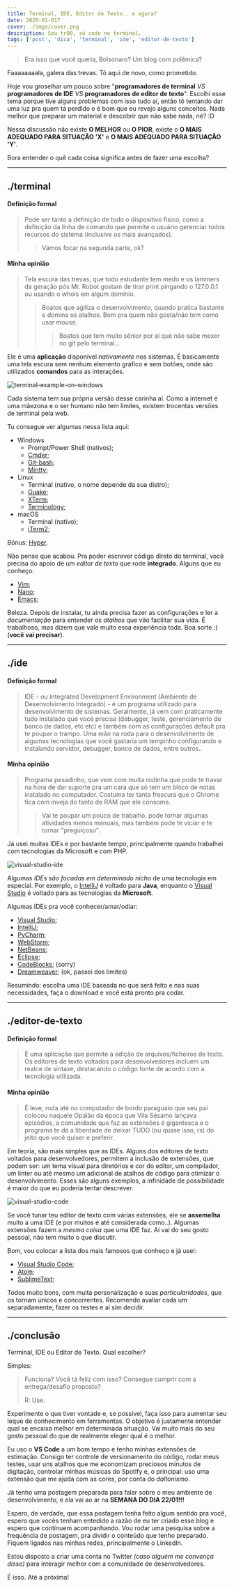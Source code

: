 ```yaml
---
title: Terminal, IDE, Editor de Texto.. e agora?
date: 2020-01-017
cover: ./imgs/cover.png
description: Sou tr00, só codo no terminal.
tags: ['post', 'dica', 'terminal', 'ide', 'editor-de-texto']
---
```


> Era isso que você queria, Bolsonaro? Um blog com polêmica?

Faaaaaaaala, galera das trevas. Tô aqui de novo, como prometido.

Hoje vou groselhar um pouco sobre "**programadores de terminal** *VS* **programadores de IDE** *VS* **programadores de editor de texto**". Escolhi esse tema porque tive alguns problemas com isso tudo aí, então tô tentando dar uma luz pra quem tá perdido e é bom que eu revejo alguns conceitos. Nada melhor que preparar um material e descobrir que não sabe nada, né? :D

Nessa discussão não existe **O MELHOR** ou **O PIOR**, existe o **O MAIS ADEQUADO PARA SITUAÇÃO 'X'** e **O MAIS ADEQUADO PARA SITUAÇÃO 'Y'**.

Bora entender o quê cada coisa significa antes de fazer uma escolha?

---
## ./terminal

#### Definição formal
> Pode ser tanto a definição de todo o dispositivo físico, como a definição da linha de comando que permite o usuário gerenciar todos recursos do sistema (inclusive os mais avançados).
> > Vamos focar na segunda parte, ok?

#### Minha opinião
> Tela escura das trevas, que todo estudante tem medo e os lammers da geração pós Mr. Robot gostam de tirar print pingando o 127.0.0.1 ou usando o whois em algum domínio.
>> Boatos que agiliza o desenvolvimento, quando pratica bastante e domina os atalhos. Bom pra quem não gosta/não tem como usar mouse.
>>> Boatos que tem muito sênior por aí que não sabe mexer no git pelo terminal...

Ele é uma **aplicação** disponível *nativamente* nos sistemas. É basicamente uma tela escura sem nenhum elemento gráfico e sem botões, onde são utilizados **comandos** para as interações.

![terminal-example-on-windows](./imgs/terminal-windows.png)

Cada sistema tem sua própria versão desse carinha aí. Como a internet é uma mãezona e o ser humano não tem limites, existem trocentas versões de terminal pela web.

Tu consegue ver algumas nessa lista aqui:
- Windows
  - Prompt/Power Shell (nativos);
  - [Cmder](https://cmder.net/);
  - [Git-bash](https://gitforwindows.org/);
  - [Mintty](https://mintty.github.io/);
- Linux
  - Terminal (nativo, o nome depende da sua distro);
  - [Guake](http://guake-project.org/);
  - [XTerm](https://invisible-island.net/xterm/);
  - [Terminology](https://www.enlightenment.org/about-terminology.md);
- macOS
  - Terminal (nativo);
  - [iTerm2](https://iterm2.com/);

Bônus: [Hyper](https://hyper.is/).

Não pense que acabou. Pra poder escrever código direto do terminal, você precisa do apoio de um *editor de texto* que rode **integrado**. Alguns que eu conheço:
- [Vim](https://www.vim.org/);
- [Nano](https://www.nano-editor.org/);
- [Emacs](https://www.gnu.org/software/emacs);

Beleza. Depois de instalar, tu ainda precisa fazer as configurações e ler a *documentação* para entender os *atalhos* que vão facilitar sua vida. É trabalhoso, mas dizem que vale muito essa experiência toda. Boa sorte :) (**você vai precisar**).

---
## ./ide

#### Definição formal
> IDE - ou Integrated Development Environment (Ambiente de Desenvolvimento Integrado) - é um programa utilizado para desenvolvimento de sistemas. Geralmente, já vem com praticamente tudo instalado que você precisa (debugger, teste, gerenciamento de banco de dados, etc etc) e também com as configurações default pra te poupar o trampo. Uma mão na roda para o desenvolvimento de algumas tecnologias que você gastaria um tempinho configurando e instalando servidor, debugger, banco de dados, entre outros..

#### Minha opinião
> Programa pesadinho, que vem com muita rodinha que pode te travar na hora de dar suporte pra um cara que só tem um bloco de notas instalado no computador. Costuma ter tanta frescura que o Chrome fica com inveja do tanto de RAM que ele consome.
> > Vai te poupar um pouco de trabalho, pode tornar algumas atividades menos manuais, mas também pode te viciar e te tornar "preguiçoso".

Já usei muitas IDEs e por bastante tempo, principalmente quando trabalhei com tecnologias da Microsoft e com PHP.

![visual-studio-ide](./imgs/visual-studio.jpg)

Algumas *IDEs são focadas em determinado nicho* de uma tecnologia em especial. Por exemplo, o [IntelliJ](https://www.jetbrains.com/idea/) é voltado para **Java**, enquanto o [Visual Studio](https://visualstudio.microsoft.com/vs/) é voltado para as tecnologias da **Microsoft**.

Algumas IDEs pra você conhecer/amar/odiar:
- [Visual Studio](https://visualstudio.microsoft.com/vs/);
- [IntelliJ](https://www.jetbrains.com/idea);
- [PyCharm](https://www.jetbrains.com/pycharm/);
- [WebStorm](https://www.jetbrains.com/webstorm/);
- [NetBeans](https://netbeans.org/);
- [Eclipse](https://www.eclipse.org/);
- [CodeBlocks](http://www.codeblocks.org/); (sorry)
- [Dreamweaver](https://www.adobe.com/br/products/dreamweaver/free-trial-download.html); (ok, passei dos limites)

Resumindo: escolha uma IDE baseada no que será feito e nas suas necessidades, faça o download e você está pronto pra codar.

---
## ./editor-de-texto

#### Definição formal
> É uma aplicação que permite a edição de arquivos/ficheiros de texto. Os editores de texto voltados para desenvolvedores incluem um realce de sintaxe, destacando o código fonte de acordo com a tecnologia utilizada.

#### Minha opinião
> É leve, roda até no computador de bordo paraguaio que seu pai colocou naquele Opalão da época que Vila Sésamo lançava episódios, a comunidade que faz as extensões é gigantesca e o programa te dá a liberdade de deixar TUDO (ou quase isso, rs) do jeito que você quiser e preferir.

Em teoria, são mais simples que as IDEs. Alguns dos editores de texto voltados para desenvolvedores, permitem a inclusão de extensões, que podem ser: um tema visual para diretórios e cor do editor, um compilador, um linter ou até mesmo um adicional de atalhos de código para otimizar o desenvolvimento. Esses são alguns exemplos, a infinidade de possibilidade é maior do que eu poderia tentar descrever.

![visual-studio-code](./imgs/vscode.jpg)

Se você tunar teu editor de texto com várias extensões, ele se **assemelha** muito a uma IDE (e por muitos é até considerada como..). Algumas extensões fazem a *mesma coisa* que uma IDE faz. Aí vai do seu gosto pessoal, não tem muito o que discutir.

Bom, vou colocar a lista dos mais famosos que conheço e já usei:
- [Visual Studio Code](https://code.visualstudio.com/);
- [Atom](https://atom.io/);
- [SublimeText](https://www.sublimetext.com/);

Todos muito bons, com muita personalização e suas *particularidades*, que os tornam únicos e concorrentes. Recomendo avaliar cada um separadamente, fazer os testes e aí sim decidir. 

---
## ./conclusão

Terminal, IDE ou Editor de Texto. Qual escolher?

Simples:

> Funciona? Você tá feliz com isso? Consegue cumprir com a entrega/desafio proposto?
>
> R: Use.

Experimente o que tiver vontade e, se possível, faça isso para aumentar seu leque de conhecimento em ferramentas. O objetivo é justamente entender qual se encaixa melhor em determinada situação. Vai muito mais do seu gosto pessoal do que de realmente eleger qual é o melhor.

Eu uso o **VS Code** a um bom tempo e tenho minhas extensões de estimação. Consigo ter controle de versionamento do código, rodar meus testes, usar uns atalhos que me economizam preciosos minutos de digitação, controlar minhas músicas do Spotify e, o principal: uso uma extensão que me ajuda com as cores, por conta do *daltonismo*.

Já tenho uma postagem preparada para falar sobre o meu ambiente de desenvolvimento, e ela vai ao ar na **SEMANA DO DIA 22/01!!!** 

Espero, de verdade, que essa postagem tenha feito algum sentido pra você, espero que vocês tenham entedido a razão de eu ter criado esse blog e espero que continuem acompanhando. Vou rodar uma pesquisa sobre a frequência de postagem, pra dividir o conteúdo que tenho preparado. Fiquem ligados nas minhas redes, principalmente o LinkedIn. 

Estou disposto a criar uma conta no Twitter *(caso alguém me convença disso)* para interagir melhor com a comunidade de desenvolvedores.

É isso.
Até a próxima!

